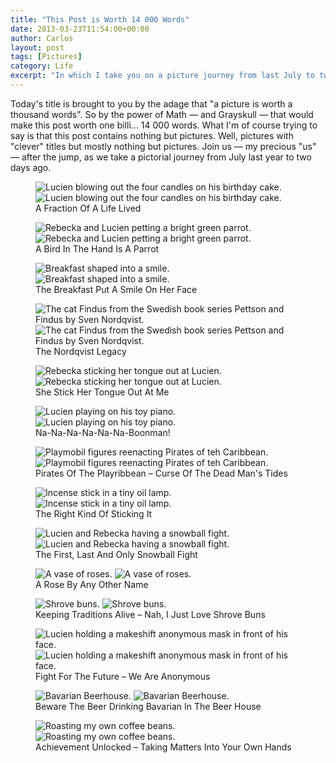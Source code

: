 ```yaml
---
title: "This Post is Worth 14 000 Words"
date: 2013-03-23T11:54:00+00:00
author: Carlos
layout: post
tags: [Pictures]
category: Life
excerpt: "In which I take you on a picture journey from last July to two days ago."
---
```

Today's title is brought to you by the adage that "a picture is worth a thousand words". So by the power of Math — and Grayskull — that would make this post worth one billi… 14 000 words. What I'm of course trying to say is that this post contains nothing but pictures. Well, pictures with "clever" titles but mostly nothing but pictures. Join us — my precious "us" — after the jump, as we take a pictorial journey from July last year to two days ago.

<figure>
    <img class="js-lazy-load" data-original="/assets/posts/2013/03/1-a-fraction-of-a-life-lived.jpg" alt="Lucien blowing out the four candles on his birthday cake.">
  <noscript>
    <img src="/assets/posts/2013/03/1-a-fraction-of-a-life-lived.jpg" alt="Lucien blowing out the four candles on his birthday cake.">
  </noscript>
  <figcaption>A Fraction Of A Life Lived</figcaption>
</figure>

<figure>
    <img class="js-lazy-load" data-original="/assets/posts/2013/03/2-a-bird-in-the-hand-is-a-parrot.jpg" alt="Rebecka and Lucien petting a bright green parrot.">
  <noscript>
    <img src="/assets/posts/2013/03/2-a-bird-in-the-hand-is-a-parrot.jpg" alt="Rebecka and Lucien petting a bright green parrot.">
  </noscript>
  <figcaption>A Bird In The Hand Is A Parrot</figcaption>
</figure>

<figure>
    <img class="js-lazy-load" data-original="/assets/posts/2013/03/3-the-breakfast-put-a-smile-on-her-face.jpg" alt="Breakfast shaped into a smile.">
  <noscript>
    <img src="/assets/posts/2013/03/3-the-breakfast-put-a-smile-on-her-face.jpg" alt="Breakfast shaped into a smile.">
  </noscript>
  <figcaption>The Breakfast Put A Smile On Her Face</figcaption>
</figure>

<figure>
    <img class="js-lazy-load" data-original="/assets/posts/2013/03/4-the-nordqvist-legacy.jpg" alt="The cat Findus from the Swedish book series Pettson and Findus by Sven Nordqvist.">
  <noscript>
    <img src="/assets/posts/2013/03/4-the-nordqvist-legacy.jpg" alt="The cat Findus from the Swedish book series Pettson and Findus by Sven Nordqvist.">
  </noscript>
  <figcaption>The Nordqvist Legacy</figcaption>
</figure>

<figure>
    <img class="js-lazy-load" data-original="/assets/posts/2013/03/5-she-stuck-her-tongue-at-me-a-new-year.jpg" alt="Rebecka sticking her tongue out at Lucien.">
  <noscript>
    <img src="/assets/posts/2013/03/5-she-stuck-her-tongue-at-me-a-new-year.jpg" alt="Rebecka sticking her tongue out at Lucien.">
  </noscript>
  <figcaption>She Stick Her Tongue Out At Me</figcaption>
</figure>

<figure>
    <img class="js-lazy-load" data-original="/assets/posts/2013/03/6-na-na-na-na-na-na-boonman.jpg" alt="Lucien playing on his toy piano.">
  <noscript>
    <img src="/assets/posts/2013/03/6-na-na-na-na-na-na-boonman.jpg" alt="Lucien playing on his toy piano.">
  </noscript>
  <figcaption>Na-Na-Na-Na-Na-Na-Boonman!</figcaption>
</figure>

<figure>
    <img class="js-lazy-load" data-original="/assets/posts/2013/03/7-pirates-of-the-playribbean-curse-of-the-dead-mans-tides.jpg" alt="Playmobil figures reenacting Pirates of teh Caribbean.">
  <noscript>
    <img src="/assets/posts/2013/03/7-pirates-of-the-playribbean-curse-of-the-dead-mans-tides.jpg" alt="Playmobil figures reenacting Pirates of teh Caribbean.">
  </noscript>
  <figcaption>Pirates Of The Playribbean &#8211; Curse Of The Dead Man's Tides</figcaption>
</figure>

<figure>
    <img class="js-lazy-load" data-original="/assets/posts/2013/03/8-the-wrong-kind-of-sticking-it.jpg" alt="Incense stick in a tiny oil lamp.">
  <noscript>
    <img src="/assets/posts/2013/03/8-the-wrong-kind-of-sticking-it.jpg" alt="Incense stick in a tiny oil lamp.">
  </noscript>
  <figcaption>The Right Kind Of Sticking It</figcaption>
</figure>

<figure>
    <img class="js-lazy-load" data-original="/assets/posts/2013/03/9-the-first-last-and-only-snowball-fight.jpg" alt="Lucien and Rebecka having a snowball fight.">
  <noscript>
    <img src="/assets/posts/2013/03/9-the-first-last-and-only-snowball-fight.jpg" alt="Lucien and Rebecka having a snowball fight.">
  </noscript>
  <figcaption>The First, Last And Only Snowball Fight</figcaption>
</figure>

<figure>
    <img class="js-lazy-load" data-original="/assets/posts/2013/03/10-a-rose-by-any-other-name.jpg" alt="A vase of roses.">
  <noscript>
    <img src="/assets/posts/2013/03/10-a-rose-by-any-other-name.jpg" alt="A vase of roses.">
  </noscript>
  <figcaption>A Rose By Any Other Name</figcaption>
</figure>

<figure>
    <img class="js-lazy-load" data-original="/assets/posts/2013/03/11-keeping-traditions-alive-nah-I-just-love-shrove-buns.jpg" alt="Shrove buns.">
  <noscript>
    <img src="/assets/posts/2013/03/11-keeping-traditions-alive-nah-I-just-love-shrove-buns.jpg" alt="Shrove buns.">
  </noscript>
  <figcaption>Keeping Traditions Alive &#8211; Nah, I Just Love Shrove Buns</figcaption>
</figure>

<figure>
    <img class="js-lazy-load" data-original="/assets/posts/2013/03/12-fight-for-the-future-we-are-anonymous.jpg" alt="Lucien holding a makeshift anonymous mask in front of his face.">
  <noscript>
    <img src="/assets/posts/2013/03/12-fight-for-the-future-we-are-anonymous.jpg" alt="Lucien holding a makeshift anonymous mask in front of his face.">
  </noscript>
  <figcaption>Fight For The Future &#8211; We Are Anonymous</figcaption>
</figure>

<figure>
    <img class="js-lazy-load" data-original="/assets/posts/2013/03/13-beware-the-beerdrinking-bavarian-in-the-beerhouse.jpg" alt="Bavarian Beerhouse.">
  <noscript>
    <img src="/assets/posts/2013/03/13-beware-the-beerdrinking-bavarian-in-the-beerhouse.jpg" alt="Bavarian Beerhouse.">
  </noscript>
  <figcaption>Beware The Beer Drinking Bavarian In The Beer House</figcaption>
</figure>

<figure>
    <img class="js-lazy-load" data-original="/assets/posts/2013/03/14-achieviement-unlocked-taking-matter-into-your-own-hands.jpg" alt="Roasting my own coffee beans.">
  <noscript>
    <img src="/assets/posts/2013/03/14-achieviement-unlocked-taking-matter-into-your-own-hands.jpg" alt="Roasting my own coffee beans.">
  </noscript>
  <figcaption>Achievement Unlocked &#8211; Taking Matters Into Your Own Hands</figcaption>
</figure>